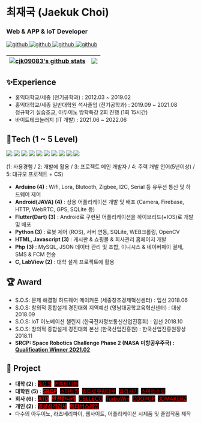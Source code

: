 # 최재국 (Jaekuk Choi)
### Web & APP & IoT Developer 

<a href="https://github.com/cjk09083" target="_blank">
<img src=https://img.shields.io/badge/github-%2324292e.svg?&style=for-the-badge&logo=github&logoColor=white alt=github style="margin-bottom: 5px;" />
</a>
<a href="http://www.riss.kr/link?id=T15894033" target="_blank">
<img src=https://img.shields.io/badge/Thesis-03C75A.svg?&style=for-the-badge&logo=AngelList&logoColor=white alt=github style="margin-bottom: 5px;" />
</a>
<a href="https://ieeexplore.ieee.org/author/37088569163" target="_blank">
<img src=https://img.shields.io/badge/Paper-253B73.svg?&style=for-the-badge&logo=Apache&logoColor=white alt=github style="margin-bottom: 5px;" />
</a>
<a href="https://cjk09083.tistory.com/" target="_blank">
<img src=https://img.shields.io/badge/Tistory-000000.svg?&style=for-the-badge&logo=Tistory&logoColor=white alt=github style="margin-bottom: 5px;" />
</a>

| <a href="https://github.com/anuraghazra/github-readme-stats"><img align="center" src="https://github-readme-stats.vercel.app/api?username=cjk09083&show_icons=true&include_all_commits=true&hide_border=true" alt="cjk09083's github stats" /></a> | <a href="https://github.com/anuraghazra/github-readme-stats"><img align="center" src="https://github-readme-stats.vercel.app/api/top-langs/?username=cjk09083&layout=compact&hide_border=true&hide=Cmake,Makefile,C,Common%20Lisp,Cuda,Shell&exclude_repo=sos&langs_count=8" /></a> |
| ------------- | ------------- |

## ✨Experience 
- 홍익대학교/세종 (전기공학과) : 2012.03 ~ 2019.02
- 홍익대학교/세종 일반대학원 석사졸업 (전기공학과) : 2019.09 ~ 2021.08  
  정규학기 실습조교, 아두이노 방학특강 2회 진행 (1회 15시간)
- 바이트테크놀러지 (IT 개발) : 2021.06 ~ 2022.06


## 📝Tech (1 ~ 5 Level)
<div>
<img src="https://img.shields.io/badge/Arduino-00979D?style=flat-square&logo=Arduino&logoColor=white"/>
<img src="https://img.shields.io/badge/Android-3DDC84?style=flat-square&logo=Android&logoColor=white"/>
<img src="https://img.shields.io/badge/Java-007396?style=flat-square&logo=OpenJDK&logoColor=white"/>
<img src="https://img.shields.io/badge/Flutter-02569B?style=flat-square&logo=Flutter&logoColor=white"/>
<img src="https://img.shields.io/badge/Dart-0175C2?style=flat-square&logo=Dart&logoColor=white"/>
<img src="https://img.shields.io/badge/WebRTC-333333?style=flat-square&logo=WebRTC&logoColor=white"/>
<img src="https://img.shields.io/badge/Python-3776AB?style=flat-square&logo=Python&logoColor=white"/>
<img src="https://img.shields.io/badge/HTML-E34F26?style=flat-square&logo=HTML5&logoColor=white"/>
<img src="https://img.shields.io/badge/Javascript-F7DF1E?style=flat-square&logo=javascript&logoColor=black"/>
<img src="https://img.shields.io/badge/PHP-777BB4?style=flat-square&logo=PHP&logoColor=white"/>
</div>

(1: 사용경험 / 2: 개발에 활용 / 3: 프로젝트 메인 개발자 / 4: 주력 개발 언어(5년이상) / 5: 대규모 프로젝트 + CS)
- <b>Arduino (4)</b> : Wifi, Lora, Blutooth, Zigbee, I2C, Serial 등 유무선 통신 및 하드웨어 제어
- <b>Android(JAVA) (4)</b> : 상용 어플리케이션 개발 및 배포 (Camera, Firebase, HTTP, WebRTC, GPS, SQLite 등) 
- <b>Flutter(Dart) (3)</b> : Android로 구현된 어플리케이션을 하이브리드(+IOS)로 개발 및 배포
- <b>Python (3)</b> : 로봇 제어 (ROS), 서버 연동, SQLite, WEB크롤링, OpenCV
- <b>HTML, Javascript (3)</b> : 게시판 & 쇼핑몰 & 회사관리 홈페이지 개발 
- <b>Php (3)</b> : MySQL, JSON 데이터 관리 및 조합, 이니시스 & 네이버페이 결제, SMS & FCM 전송 
- <b>C, LabView (2)</b> : 대학 설계 프로젝트에 활용

## 🏆 Award
- S.O.S: 문제 해결형 하드웨어 메이커톤 (세종창조경제혁신센터) : 	입선 2018.06
- S.O.S: 창의적 종합설계 경진대회 지역예선 (영남대공학교육혁신센터) : 	대상 2018.09
- S.O.S: IoT 이노베이션 챌린지 (한국전자정보통신산업진흥회) : 	입선 2018.10
- S.O.S: 창의적 종합설계 경진대회 본선 (한국산업진흥원) : 		한국산업진흥원장상 2018.11
- <b>SRCP: Space Robotics Challenge Phase 2 (NASA 미항공우주국) :	<a href="http://www.irobotnews.com/news/articleView.html?idxno=23801" target="_blank">Qualification Winner 2021.02 </a></b>

## 📂 Project 
- <div><b>대학 (2)</b> : <a href="https://github.com/cjk09083/S.O.S" style="background-color:black;color:red">S.O.S</a>&nbsp;
  <a href="https://github.com/cjk09083/CoffeeTable" style="background-color:black;color:red">커피테이블</a>&nbsp;</div>
- <div><b>대학원 (5)</b> : <a href="https://github.com/cjk09083/SRCP" style="background-color:black;color:red"><b>SRCP</b></a>&nbsp;
  <a href="https://github.com/cjk09083/SmartFarm" style="background-color:black;color:red">스마트팜</a>&nbsp;
    <a href="https://github.com/cjk09083/Rendezvous" style="background-color:black;color:red">멀티로봇랑데부</a>&nbsp;
  <a href="https://github.com/cjk09083/Tap-Inspection" style="background-color:black;color:red">탭검사기</a>&nbsp;  
  <a href="https://github.com/cjk09083/SmartValve" style="background-color:black;color:red">스마트수로</a>&nbsp; </div>
- <div><b>회사 (6)</b> : <a href="https://github.com/cjk09083/ATD" style="background-color:black;color:red"><b>ATD</b></a>&nbsp;
  <a href="https://github.com/cjk09083/SafetyHome" style="background-color:black;color:red"><b>안전한나라</b></a>&nbsp;
  <a href="https://github.com/cjk09083/CELLECO" style="background-color:black;color:red">CELLECO</a>&nbsp;
  <a href="https://github.com/cjk09083/TurboWin" style="background-color:black;color:red">TurboWin</a>&nbsp;
  <a href="https://github.com/cjk09083/COOPOP" style="background-color:black;color:red">COOPOP</a>&nbsp;
  <a href="https://github.com/cjk09083/3DMAKERZ" style="background-color:black;color:red">3DMAKERZ</a>&nbsp;
      </div>
- <div><b>개인 (2)</b> : <a href="https://github.com/cjk09083/PicknCheck" style="background-color:black;color:red"><b>얼굴성격검사</b></a>&nbsp; 
  <a href="https://github.com/cjk09083/meta" style="background-color:black;color:red"><b>메타버스게임</b></a>&nbsp;</div>
- 다수의 아두이노, 라즈베리파이, 웹사이트, 어플리케이션 시제품 및 졸업작품 제작
